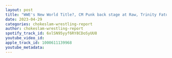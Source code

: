 ```yaml
---
layout: post
title: "WWE's New World Title?, CM Punk back stage at Raw, Trinity Fatu signs with Impact?"
date: 2023-04-29
categories: chokeslam-wrestling-report
author: chokeslam-wrestling-report
spotify_track_id: 6xlSN95yyf6RY8CDoSyUU8
youtube_video_id: 
apple_track_id: 1000611139968
youtube_metadata: 
---
```

